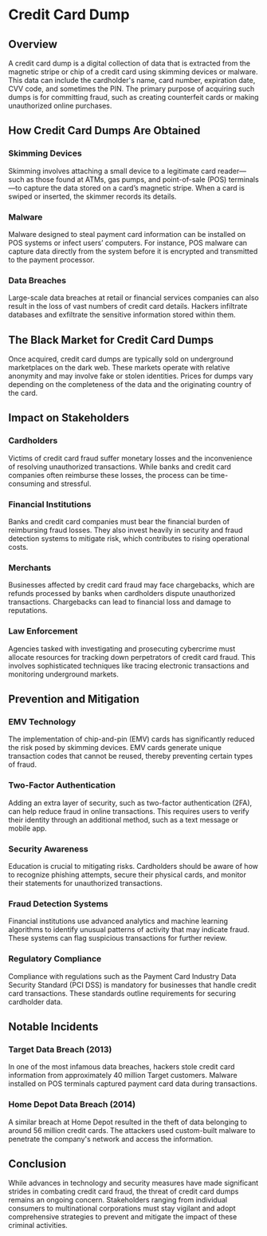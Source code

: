 # Credit Card Dump

## Overview

A credit card dump is a digital collection of data that is extracted from the magnetic stripe or chip of a credit card using skimming devices or malware. This data can include the cardholder's name, card number, expiration date, CVV code, and sometimes the PIN. The primary purpose of acquiring such dumps is for committing fraud, such as creating counterfeit cards or making unauthorized online purchases.

## How Credit Card Dumps Are Obtained

### Skimming Devices

Skimming involves attaching a small device to a legitimate card reader—such as those found at ATMs, gas pumps, and point-of-sale (POS) terminals—to capture the data stored on a card’s magnetic stripe. When a card is swiped or inserted, the skimmer records its details.

### Malware

Malware designed to steal payment card information can be installed on POS systems or infect users’ computers. For instance, POS malware can capture data directly from the system before it is encrypted and transmitted to the payment processor.

### Data Breaches

Large-scale data breaches at retail or financial services companies can also result in the loss of vast numbers of credit card details. Hackers infiltrate databases and exfiltrate the sensitive information stored within them.

## The Black Market for Credit Card Dumps

Once acquired, credit card dumps are typically sold on underground marketplaces on the dark web. These markets operate with relative anonymity and may involve fake or stolen identities. Prices for dumps vary depending on the completeness of the data and the originating country of the card.

## Impact on Stakeholders

### Cardholders

Victims of credit card fraud suffer monetary losses and the inconvenience of resolving unauthorized transactions. While banks and credit card companies often reimburse these losses, the process can be time-consuming and stressful.

### Financial Institutions

Banks and credit card companies must bear the financial burden of reimbursing fraud losses. They also invest heavily in security and fraud detection systems to mitigate risk, which contributes to rising operational costs.

### Merchants

Businesses affected by credit card fraud may face chargebacks, which are refunds processed by banks when cardholders dispute unauthorized transactions. Chargebacks can lead to financial loss and damage to reputations.

### Law Enforcement

Agencies tasked with investigating and prosecuting cybercrime must allocate resources for tracking down perpetrators of credit card fraud. This involves sophisticated techniques like tracing electronic transactions and monitoring underground markets.

## Prevention and Mitigation

### EMV Technology

The implementation of chip-and-pin (EMV) cards has significantly reduced the risk posed by skimming devices. EMV cards generate unique transaction codes that cannot be reused, thereby preventing certain types of fraud.

### Two-Factor Authentication

Adding an extra layer of security, such as two-factor authentication (2FA), can help reduce fraud in online transactions. This requires users to verify their identity through an additional method, such as a text message or mobile app.

### Security Awareness

Education is crucial to mitigating risks. Cardholders should be aware of how to recognize phishing attempts, secure their physical cards, and monitor their statements for unauthorized transactions.

### Fraud Detection Systems

Financial institutions use advanced analytics and machine learning algorithms to identify unusual patterns of activity that may indicate fraud. These systems can flag suspicious transactions for further review.

### Regulatory Compliance

Compliance with regulations such as the Payment Card Industry Data Security Standard (PCI DSS) is mandatory for businesses that handle credit card transactions. These standards outline requirements for securing cardholder data.

## Notable Incidents

### Target Data Breach (2013)

In one of the most infamous data breaches, hackers stole credit card information from approximately 40 million Target customers. Malware installed on POS terminals captured payment card data during transactions.

### Home Depot Data Breach (2014)

A similar breach at Home Depot resulted in the theft of data belonging to around 56 million credit cards. The attackers used custom-built malware to penetrate the company's network and access the information.

## Conclusion

While advances in technology and security measures have made significant strides in combating credit card fraud, the threat of credit card dumps remains an ongoing concern. Stakeholders ranging from individual consumers to multinational corporations must stay vigilant and adopt comprehensive strategies to prevent and mitigate the impact of these criminal activities.